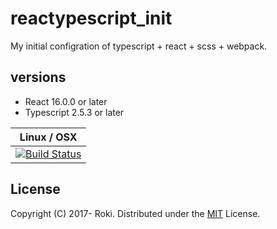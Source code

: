 # reactypescript\_init
My initial configration of typescript + react + scss + webpack.

## versions
* React 16.0.0 or later
* Typescript 2.5.3 or later

| Linux / OSX | 
|:-----------:|
| [![Build Status](https://travis-ci.org/falgon/reactypescript_init.svg?branch=master)](https://travis-ci.org/falgon/reactypescript_init) |

## License
Copyright (C) 2017- Roki. Distributed under the [MIT](https://github.com/falgon/reactypescript_init/blob/develop/LICENSE) License.
